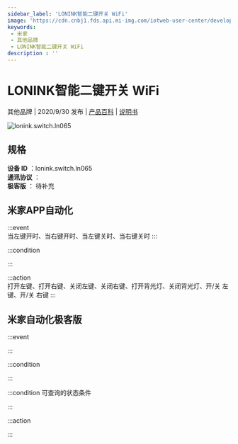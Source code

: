 ```yaml
---
sidebar_label: 'LONINK智能二键开关 WiFi'
image: 'https://cdn.cnbj1.fds.api.mi-img.com/iotweb-user-center/developer_1679048938250fPQhyaLo.png?GalaxyAccessKeyId=AKVGLQWBOVIRQ3XLEW&Expires=9223372036854775807&Signature=cl78DmA9jIzU9f62Wa+MBTjbiTg='
keywords: 
 - 米家
 - 其他品牌
 - LONINK智能二键开关 WiFi
description : ''
---
```

# LONINK智能二键开关 WiFi

其他品牌 | 2020/9/30 发布 | [产品百科](https://home.mi.com/webapp/content/baike/product/index.html?model=lonink.switch.ln065/) | [说明书](https://home.mi.com/views/introduction.html?model=lonink.switch.ln065&region=cn)

![lonink.switch.ln065](https://cdn.cnbj1.fds.api.mi-img.com/iotweb-user-center/developer_1679048938250fPQhyaLo.png?GalaxyAccessKeyId=AKVGLQWBOVIRQ3XLEW&Expires=9223372036854775807&Signature=cl78DmA9jIzU9f62Wa+MBTjbiTg=)

## 规格  
> 
**设备 ID** ：lonink.switch.ln065  
**通讯协议** ：  
**极客版**  ： 待补充 


## 米家APP自动化  

:::event  
当左键开时、当右键开时、当左键关时、当右键关时
:::

:::condition  

:::

:::action   
打开左键、打开右键、关闭左键、关闭右键、打开背光灯、关闭背光灯、开/关 左键、开/关 右键
:::

## 米家自动化极客版  

:::event  

:::

:::condition  

:::

:::condition 可查询的状态条件  

:::

:::action  

:::

        
